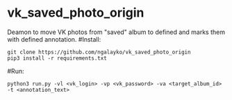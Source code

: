 # vk_saved_photo_origin
Deamon to move VK photos from "saved" album to defined and marks them with defined annotation.
#Install:
```
git clone https://github.com/ngalayko/vk_saved_photo_origin
pip3 install -r requirements.txt 
```
#Run:
```
python3 run.py -vl <vk_login> -vp <vk_password> -va <target_album_id> -t <annotation_text>
```
